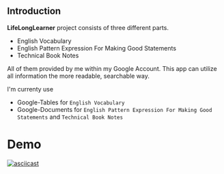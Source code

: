 ## Introduction

**LifeLongLearner** project consists of three different parts.

- English Vocabulary
- English Pattern Expression For Making Good Statements
- Technical Book Notes

All of them provided by me within my Google Account. This app can
utilize all information the more readable, searchable way.

I'm currenty use 
* Google-Tables for `English Vocabulary`
* Google-Documents for `English Pattern Expression For Making Good Statements` and `Technical Book Notes`

# Demo

[![asciicast](https://asciinema.org/a/469829.svg)](https://asciinema.org/a/469829)